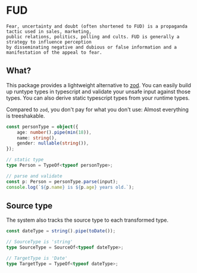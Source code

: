 # FUD

```
Fear, uncertainty and doubt (often shortened to FUD) is a propaganda tactic used in sales, marketing,
public relations, politics, polling and cults. FUD is generally a strategy to influence perception
by disseminating negative and dubious or false information and a manifestation of the appeal to fear.
```

## What?

This package provides a lightweight alternative to [zod](https://www.npmjs.com/package/zod).
You can easily build up runtype types in typescript and validate your unsafe input against those types.
You can also derive static typescript types from your runtime types.

Compared to `zod`, you don't pay for what you don't use: Almost everything is treeshakable.

```ts
const personType = object({
    age: number().pipe(min(18)),
    name: string(),
    gender: nullable(string()),
});

// static type
type Person = TypeOf<typeof personType>;

// parse and validate
const p: Person = personType.parse(input);
console.log(`${p.name} is ${p.age} years old.`);

```

## Source type

The system also tracks the source type to each transformed type.

```ts
const dateType = string().pipe(toDate());

// SourceType is 'string'
type SourceType = SourceOf<typeof dateType>;

// TargetType is 'Date'
type TargetType = TypeOf<typeof dateType>;
```
